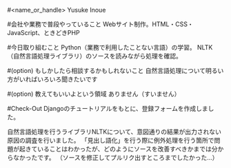 #<name_or_handle>
Yusuke Inoue

#会社や業務で普段やっていること
Webサイト制作。HTML・CSS・JavaScript、ときどきPHP

#今日取り組むこと
Python（業務で利用したことない言語）の学習。
NLTK（自然言語処理ライブラリ）のソースを読みながら処理を確認。

#(option) もしかしたら相談するかもしれないこと
自然言語処理について明るい方がいればいろいろ聞きたいです

#(option) 教えてもいいよという領域
ありません（すいません）

#Check-Out
Djangoのチュートリアルをもとに、登録フォームを作成しました。

自然言語処理を行うライブラリNLTKについて、意図通りの結果が出力されない原因の調査を行いました。
「見出し語化」を行う際に例外処理を行う箇所で問題が起きていることはわかったが、どのようにソースを改善すべきかまでは分からなかったです。
（ソースを修正してプルリク出すところまでしたかった...）

